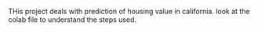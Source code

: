 THis project deals with prediction of housing value in california. look at the colab file to understand the steps used.
